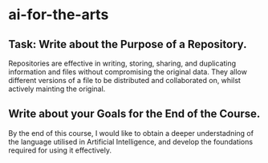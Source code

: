 # ai-for-the-arts

## Task: Write about the Purpose of a Repository.
Repositories are effective in writing, storing, sharing, and duplicating information and files without compromising the original data. They allow different versions of a file to be distributed and collaborated on, whilst actively mainting the original.

## Write about your Goals for the End of the Course.
By the end of this course, I would like to obtain a deeper understadning of the language utilised in Artificial Intelligence, and develop the foundations required for using it effectively.
